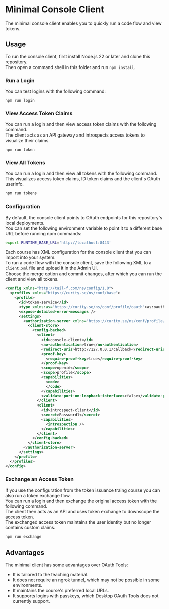 # Minimal Console Client

The minimal console client enables you to quickly run a code flow and view tokens.

## Usage

To run the console client, first install Node.js 22 or later and clone this repository.\
Then open a command shell in this folder and run `npm install`.

### Run a Login

You can test logins with the following command:

```bash
npm run login
```

### View Access Token Claims

You can run a login and then view access token claims with the following command.\
The client acts as an API gateway and introspects access tokens to visualize their claims.

```bash
npm run token
```

### View All Tokens

You can run a login and then view all tokens with the following command.\
This visualizes access token claims, ID token claims and the client's OAuth userinfo.

```bash
npm run tokens
```

### Configuration

By default, the console client points to OAuth endpoints for this repository's local deployments.\
You can set the following environment variable to point it to a different base URL before running npm commands:

```bash
export RUNTIME_BASE_URL='http://localhost:8443'
```

Each course has XML configuration for the console client that you can import into your system.\
To run a code flow with the console client, save the following XML to a `client.xml` file and upload it in the Admin UI.\
Choose the merge option and commit changes, after which you can run the client and view all tokens.

```xml
<config xmlns="http://tail-f.com/ns/config/1.0">
  <profiles xmlns="https://curity.se/ns/conf/base">
    <profile>
      <id>token-service</id>
      <type xmlns:as="https://curity.se/ns/conf/profile/oauth">as:oauth-service</type>
      <expose-detailed-error-messages />
      <settings>
        <authorization-server xmlns="https://curity.se/ns/conf/profile/oauth">
          <client-store>
            <config-backed>
              <client>
                <id>console-client</id>
                <no-authentication>true</no-authentication>
                <redirect-uris>http://127.0.0.1/callback</redirect-uris>
                <proof-key>
                  <require-proof-key>true</require-proof-key>
                </proof-key>
                <scope>openid</scope>
                <scope>profile</scope>
                <capabilities>
                  <code>
                  </code>
                </capabilities>
                <validate-port-on-loopback-interfaces>false</validate-port-on-loopback-interfaces>
              </client>
              <client>
                <id>introspect-client</id>
                <secret>Password1</secret>
                <capabilities>
                  <introspection />
                </capabilities>
              </client>
            </config-backed>
          </client-store>
        </authorization-server>
      </settings>
    </profile>
  </profiles>
</config>
```

### Exchange an Access Token

If you use the configuration from the token issuance traing course you can also run a token exchange flow.\
You can run a login and then exchange the original access token with the following command.\
The client then acts as an API and uses token exchange to downscope the access token.\
The exchanged access token maintains the user identity but no longer contains custom claims.

```bash
npm run exchange
```

## Advantages

The minimal client has some advantages over OAuth Tools:

- It is tailored to the teaching material.
- It does not require an ngrok tunnel, which may not be possible in some environments.
- It maintains the course's preferred local URLs.
- It supports logins with passkeys, which Desktop OAuth Tools does not currently support.
